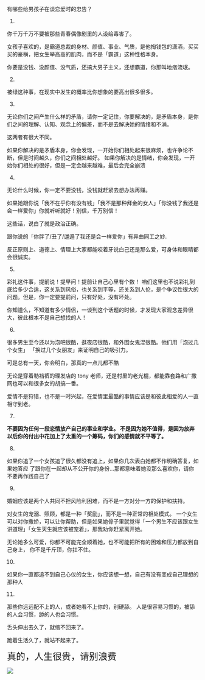 有哪些给男孩子在谈恋爱时的忠告？  

1.
你千万千万不要被那些青春偶像剧里的人设给毒害了。

女孩子喜欢的，是霸道总裁的身材、颜值、事业、气质，是他掏钱包的潇酒，买买买的豪横，把女生举高高的肌肉，而不是「霸道」这种性格本身。

你要是没钱、没颜值、没气质，还搞大男子主义，还想霸道，你那叫地痞流氓。  

2.
被绿这种事，在现实中发生的概率比你想象的要高出很多很多。

3.
无论你们之间产生什么样的矛盾，请你一定记住，你要解决的，是矛盾本身，是你们之间的理解、认知、观念上的偏差，而不是去解决她的情绪和不满。

这两者有很大不同。


如果你解决的是矛盾本身，你会发现，一开始你们相处起来很麻烦，也许争论不断，但是时间越久，你们之间相处越好。
如果你解决的是情绪，你会发现，一开始你们相处的很好，但是一定会越来越难，最后会完全崩溃  

4.
无论什么时候，你一定不要没钱，没钱就赶紧去想办法再赚。

如果她跟你说「我不在乎你有没有钱」「我不是那种拜金的女人」「你没钱了我还是会一样爱你」你就听听就好！别信，千万别信！

这些话，说白了就是政治正确。

跟你说的「你胖了/丑了/邋遢了我还是会一样爱你」有异曲同工之妙.

反正原则上、道德上、情理上大家都能咬着牙说白己还是那么爱，可身体和眼晴都会很诚实。  

5.
彩礼这件事，提前说！提早问！提前让自己心里有个数！
咱们这里也不说彩礼到底给多少合适，这关系到风俗，也关系到平等，还关系到人伦，是个争议性很大的问题。但是，你一定要提前问，只有好处，没有坏处。

你知道么，不知道有多少情侣，一谈到这个话题的时候，才发现大家观念差异很大，彼此根本不是自己想找的人！  

6.
很多男生至今还以为泡吧很酷，逛夜店很酷，和外围女鬼混很酷。他们用「泡过几个女生」
「换过几个女朋友」来证明自己的吸引力。

可是总有一天，你会明白，那真的一点儿都不酷

无论是穿着勒裆裤的理发店的 tony 老师，还是村里的老光棍，都能靠套路和广撒网也可以和很多女的胡搞一番。

爱情不是狩猎，也不是一时兴起，在爱情里最酷的事情应该是和彼此相爱的人一直相守到老。

7.
**不要因为任何一段恋情放产自己的事业和学业。
不是因为她不值得，是因为放弃以后你的付出中花加上了太重的一个筹码，你们的感情就不平等了。**

8.
如果你追了一个女孩追了很久都没有追上，如果你几次表白她都不作明确答复，如果她答应
了跟你在一起却从不公开你的身份…那都意味着她没那么喜欢你，请你不要再作践自己了  

9.
婚姻应该是两个人共同不担风险利困难，而不是一方对分一方的保护和扶持。

对女生的宠溺、照顾，都是一种「奖励」，而不是一种正常的相处模式。
一个女生可以对你撒娇，可以让你帮助，但是如果她骨子里就觉得「一个男生不应该跟女生
讲道理」「女生天生就应该被宠着」，那我劝你赶紧离开她。

无论她多么可爱，你都不可能完全顺着她，也不可能把所有的困难和压力都放到自己身上，
你不是千斤顶，你扛不住。

10.
如果你一直都追不到自己心仪的女生，你应该想一想，自己有没有变成自己理想的那种人

11.
那些你远远配不上的人，或者她看不上你的，别硬舔。
人是很容易习惯的，被舔的人会习惯，舔的人也会习惯。

舌头伸出去久了，就缩不回来了。

跪着生活久了，就站不起来了。

<font size=5> 真的，人生很贵，请别浪费</font>

![](https://picx.zhimg.com/80/v2-a6b2efc7cfc30876b034b104a87023e1_1440w.webp?source=c8b7c179)